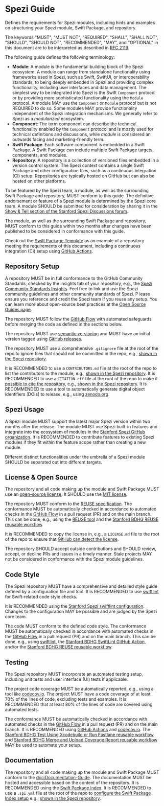 # Spezi Guide

<!--
          
This source file is part of the Stanford Spezi open-source project

SPDX-FileCopyrightText: 2022 Stanford University and the project authors (see CONTRIBUTORS.md)

SPDX-License-Identifier: MIT
       
-->

Defines the requirements for Spezi modules, including hints and examples on structuring your Spezi module, Swift Package, and repository.


The keywords "MUST", "MUST NOT", "REQUIRED", "SHALL", "SHALL NOT", "SHOULD", "SHOULD NOT", "RECOMMENDED", "MAY", and "OPTIONAL" in this document are to be interpreted as described in [RFC 2119](https://www.ietf.org/rfc/rfc2119.txt).

The following guide defines the following terminology:
- **Module**: A module is the fundamental building block of the Spezi ecosystem. A module can range from standalone functionality using frameworks used in Spezi, such as Swift, SwiftUI, or interoperability standards, to being deeply embedded in Spezi and providing complex functionality, including user interfaces and data management. The simplest way to be integrated into Spezi is the Swift ``Component`` protocol or by providing more sophisticated functionality using the ``Module`` protocol. A module MAY use the ``Component`` or ``Module`` protocol but is not REQUIRED to do so. Some modules MAY provide functionality independent of the Spezi integration mechanisms. We generally refer to Spezi as a _modularized_ ecosystem.
- **Component**: The term component can describe the technical functionality enabled by the ``Component`` protocol and is mostly used for technical definitions and discussions, while _module_ is considered an outwards facing and marketing-friendly term.
- **Swift Package**: Each software component is embedded in a Swift Package. A Swift Package can include multiple Swift Package targets, components, and modules.
- **Repository**: A repository is a collection of versioned files embedded in a version control system. The Spezi context contains a single Swift Package and other configuration files, such as a continuous integration (CI) setup. Repositories are typically hosted on GitHub but can also be hosted on other platforms.

To be featured by the Spezi team, a module, as well as the surrounding Swift Package and repository, MUST conform to this guide.
The definitive endorsement or feature of a Spezi module is determined by the Spezi core team.
A module SHOULD be submitted for consideration by sharing it in the [Show & Tell section of the Stanford Spezi Discussions forum](https://github.com/orgs/StanfordSpezi/discussions/categories/show-and-tell).

The module, as well as the surrounding Swift Package and repository, MUST conform to this guide within two months after changes have been published to be considered in conformance with this guide.

Check out the [Swift Package Template](https://github.com/StanfordBDHG/SwiftPackageTemplate) as an example of a repository meeting the requirements of this document, including a continuous integration (CI) setup using [GitHub Actions](https://github.com/features/actions).


## Repository Setup

A repository MUST be in full conformance to the GitHub Community Standards, checked by the insights tab of your repository, e.g., the [Spezi Community Standards Insights](https://github.com/StanfordSpezi/Spezi/community).
Feel free to link and use the Spezi community guidelines and other community standards of Spezi. P
lease ensure you reference and credit the Spezi team if you reuse any setup.
You can learn more about open-source best practices at the [Open Source Guides page](https://opensource.guide).

The repository MUST follow the [GitHub Flow](https://docs.github.com/en/get-started/quickstart/github-flow) with automated safeguards before merging the code as defined in the sections below.

The repository MUST use [semantic versioning](https://semver.org) and MUST have an initial version tagged using [GitHub releases](https://docs.github.com/en/repositories/releasing-projects-on-github/about-releases).

The repository MUST use a comprehensive `.gitignore` file at the root of the repo to ignore files that should not be committed in the repo, e.g., [shown in the Spezi repository]( https://github.com/StanfordSpezi/Spezi/blob/main/.gitignore).

It is RECOMMENDED to use a `CONTRIBUTORS.md` file at the root of the repo to list the contributors to the module, e.g., [shown in the Spezi repository](https://github.com/StanfordSpezi/Spezi/blob/main/CONTRIBUTORS.md).
It is RECOMMENDED to use a `CITATION.cff` file at the root of the repo to make it [possible to cite the repository](https://docs.github.com/en/repositories/managing-your-repositorys-settings-and-features/customizing-your-repository/about-citation-files), e.g., [shown in the Spezi repository](https://github.com/StanfordSpezi/Spezi/blob/main/CITATION.cff).
It is RECOMMENDED to use a tool to automatically generate digital object identifiers (DOIs) to release, e.g., using [zenodo.org](https://zenodo.org).


## Spezi Usage

A Spezi module MUST support the latest major Spezi version within two months after the release.
The module MUST use Spezi built-in features and integrate into the ecosystem of modules in the [Stanford Spezi GitHub organization](https://github.com/StanfordSpezi).
It is RECOMMENDED to contribute features to existing Spezi modules if they fit within the feature scope rather than creating a new module.

Different distinct functionalities under the umbrella of a Spezi module SHOULD be separated out into different targets.


## License & Open Source

The repository and all code making up the module and Swift Package MUST use an [open-source license](https://choosealicense.com).
It SHOULD use the [MIT license](https://choosealicense.com/licenses/mit/).

The repository MUST conform to the [REUSE specification](https://reuse.software/spec/).
The conformance MUST be automatically checked in accordance to automated checks in the [GitHub Flow](https://docs.github.com/en/get-started/quickstart/github-flow) in a pull request (PR) and on the main branch.
This can be done, e.g., using the [REUSE tool](https://github.com/fsfe/reuse-tool) and the [Stanford BDHG REUSE reusable workflow](https://github.com/StanfordBDHG/.github#reuse).

It is RECOMMENDED to copy the license in, e.g., a `LICENSE.md` file to the root of the repo to ensure that [GitHub can detect the license](https://docs.github.com/en/repositories/managing-your-repositorys-settings-and-features/customizing-your-repository/licensing-a-repository).

The repository SHOULD accept outside contributions and SHOULD review, accept, or decline PRs and issues in a timely manner.
Stale projects MAY not be considered in conformance with the Spezi module guidelines.


## Code Style

The Spezi repository MUST have a comprehensive and detailed style guide defined by a configuration file and tool.
It is RECOMMENDED to use [swiftlint](https://github.com/realm/SwiftLint) for Swift-related code style checks.

It is RECOMMENDED using the [Stanford Spezi swiftlint configuration](https://github.com/StanfordSpezi/Spezi/blob/main/.swiftlint.yml).
Changes to the configuration MAY be possible and are judged by the Spezi core team. 

The code MUST conform to the defined code style.
The conformance MUST be automatically checked in accordance with automated checks in the [GitHub Flow](https://docs.github.com/en/get-started/quickstart/github-flow) in a pull request (PR) and on the main branch.
This can be done, e.g., using [swiftlint](https://github.com/realm/SwiftLint), the [Stanford BDHG SwiftLint GitHub Action](https://github.com/marketplace/actions/swiftlint-tool), and/or the [Stanford BDHG REUSE reusable workflow](https://github.com/StanfordBDHG/.github#reuse).


## Testing

The Spezi repository MUST incorporate an automated testing setup, including unit tests and user interface (UI) tests if applicable.

The project code coverage MUST be automatically reported, e.g., using a tool like [codecov.io](https://about.codecov.io).
The project MUST have a code coverage of at least 70% of the lines of code, excluding tests and examples.
It is RECOMMENDED that at least 80% of the lines of code are covered using automated tests.

The conformance MUST be automatically checked in accordance with automated checks in the [GitHub Flow](https://docs.github.com/en/get-started/quickstart/github-flow) in a pull request (PR) and on the main branch.
It is RECOMMENDED using [GitHub Actions](https://github.com/features/actions) and [codecov.io](https://about.codecov.io).
The [Stanford BDHG Test Using Xcodebuild or Run Fastlane reusable workflow](https://github.com/StanfordBDHG/.github#test-using-xcodebuild-or-run-fastlane) and [Stanford BDHG Merge and Upload Coverage Report reusable workflow](https://github.com/StanfordBDHG/.github#merge-and-upload-coverage-report) MAY be used to automate your setup..


## Documentation

The repository and all code making up the module and Swift Package MUST conform to the <doc:Documentation-Guide>.
The documentation MUST be hosted and accessible based on the content of the repository.
It is RECOMMENDED using the [Swift Package Index](https://swiftpackageindex.com).
It is RECOMMENDED to use a `.spi.yml` file at the root of the repo to [configure the Swift Package Index setup](https://blog.swiftpackageindex.com/posts/the-swift-package-index-metadata-file-first-steps/) e.g., [shown in the Spezi repository](https://github.com/StanfordSpezi/Spezi/blob/main/.spi.yml).
